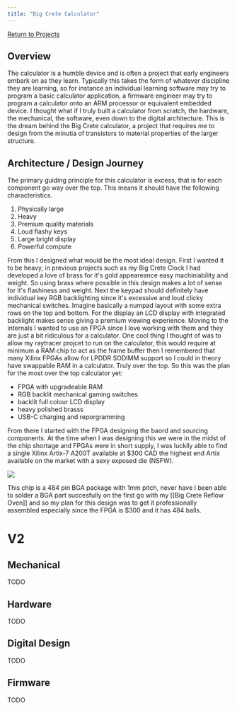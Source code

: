 ```yaml
---
title: "Big Crete Calculator"
---
```

[Return to Projects](main.html)

## Overview

The calculator is a humble device and is often a project that early engineers embark on as they learn. Typically this takes the form of whatever discipline they are learning, so for instance an individual learning software may try to program a basic calculator application, a firmware engineer may try to program a calculator onto an ARM processor or equivalent embedded device. I thought what if I truly built a calculator from scratch, the hardware, the mechanical, the software, even down to the digital architecture. This is the dream behind the Big Crete calculator, a project that requires me to design from the minutia of transistors to material properties of the larger structure. 


## Architecture / Design Journey

The primary guiding principle for this calculator is excess, that is for each component go way over the top. This means it should have the following characteristics.
1. Physically large
2. Heavy
3. Premium quality materials
4. Loud flashy keys
5. Large bright display
6. Powerful compute

From this I designed what would be the most ideal design. First I wanted it to be heavy, in previous projects such as my Big Crete Clock I had developed a love of brass for it's gold appeareance easy machiniability and weight. So using brass where possible in this design makes a lot of sense for it's flashiness and weight. Next the keypad should definitely have individual key RGB backlighting since it's excessive and loud clicky mechanical switches. Imagine basically a numpad layout with some extra rows on the top and bottom. For the display an LCD display with integrated backlight makes sense giving a premium viewing experience. Moving to the internals I wanted to use an FPGA since I love working with them and they are just a bit ridiculous for a calculator. One cool thing I thought of was to allow my raytracer projcet to run on the calculator, this would require at minimum a RAM chip to act as the frame buffer then I remembered that many Xilinx FPGAs allow for LPDDR SODIMM support so I could in theory have swappable RAM in a calculator. Truly over the top. So this was the plan for the most over the top calculator yet:
 - FPGA with upgradeable RAM
 - RGB backlit mechanical gaming switches
 - backlit full colour LCD display
 - heavy polished brasss
 - USB-C charging and reporgramming

From there I started with the FPGA designing the baord and sourcing components. At the time when I was designing this we were in the midst of the chip shortage and FPGAs were in short supply, I was luckily able to find a single Xilinx Artix-7 A200T available at $300 CAD the highest end Artix available on the market with a sexy exposed die (NSFW).

<img class="center-picture sixty-per" src="./Projects/Attachments/A200T.jpg">

This chip is a 484 pin BGA package with 1mm pitch, never have I been able to solder a BGA part succesfully on the first go with my [[Big Crete Reflow Oven]] and so my plan for this design was to get it professionally assembled especially since the FPGA is $300 and it has 484 balls. 


# V2
## Mechanical
TODO

## Hardware
TODO

## Digital Design
TODO

## Firmware
TODO